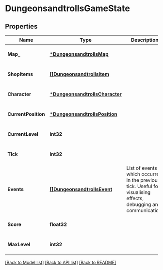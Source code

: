 # DungeonsandtrollsGameState

## Properties
Name | Type | Description | Notes
------------ | ------------- | ------------- | -------------
**Map_** | [***DungeonsandtrollsMap**](dungeonsandtrollsMap.md) |  | [optional] [default to null]
**ShopItems** | [**[]DungeonsandtrollsItem**](dungeonsandtrollsItem.md) |  | [optional] [default to null]
**Character** | [***DungeonsandtrollsCharacter**](dungeonsandtrollsCharacter.md) |  | [optional] [default to null]
**CurrentPosition** | [***DungeonsandtrollsPosition**](dungeonsandtrollsPosition.md) |  | [optional] [default to null]
**CurrentLevel** | **int32** |  | [optional] [default to null]
**Tick** | **int32** |  | [optional] [default to null]
**Events** | [**[]DungeonsandtrollsEvent**](dungeonsandtrollsEvent.md) | List of events which occurred in the previous tick. Useful for visualising effects, debugging and communication. | [optional] [default to null]
**Score** | **float32** |  | [optional] [default to null]
**MaxLevel** | **int32** |  | [optional] [default to null]

[[Back to Model list]](../README.md#documentation-for-models) [[Back to API list]](../README.md#documentation-for-api-endpoints) [[Back to README]](../README.md)

